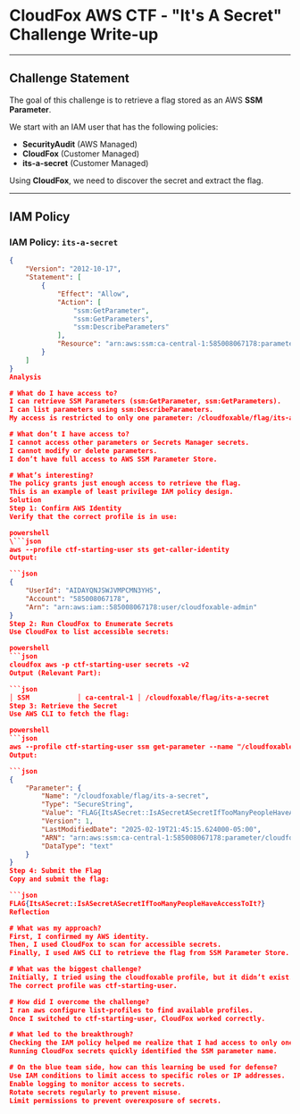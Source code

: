 # **CloudFox AWS CTF - "It's A Secret" Challenge Write-up**

---

## Challenge Statement
The goal of this challenge is to retrieve a flag stored as an AWS **SSM Parameter**.

We start with an IAM user that has the following policies:

- **SecurityAudit** (AWS Managed)
- **CloudFox** (Customer Managed)
- **its-a-secret** (Customer Managed)

Using **CloudFox**, we need to discover the secret and extract the flag.

---

## IAM Policy

### IAM Policy: `its-a-secret`
```json
{
    "Version": "2012-10-17",
    "Statement": [
        {
            "Effect": "Allow",
            "Action": [
                "ssm:GetParameter",
                "ssm:GetParameters",
                "ssm:DescribeParameters"
            ],
            "Resource": "arn:aws:ssm:ca-central-1:585008067178:parameter/cloudfoxable/flag/its-a-secret"
        }
    ]
}
Analysis

# What do I have access to?
I can retrieve SSM Parameters (ssm:GetParameter, ssm:GetParameters).
I can list parameters using ssm:DescribeParameters.
My access is restricted to only one parameter: /cloudfoxable/flag/its-a-secret.

# What don’t I have access to?
I cannot access other parameters or Secrets Manager secrets.
I cannot modify or delete parameters.
I don’t have full access to AWS SSM Parameter Store.

# What’s interesting?
The policy grants just enough access to retrieve the flag.
This is an example of least privilege IAM policy design.
Solution
Step 1: Confirm AWS Identity
Verify that the correct profile is in use:

powershell
\```json
aws --profile ctf-starting-user sts get-caller-identity
Output:

```json
{
    "UserId": "AIDAYQNJSWJVMPCMN3YHS",
    "Account": "585008067178",
    "Arn": "arn:aws:iam::585008067178:user/cloudfoxable-admin"
}
Step 2: Run CloudFox to Enumerate Secrets
Use CloudFox to list accessible secrets:

powershell
```json
cloudfox aws -p ctf-starting-user secrets -v2
Output (Relevant Part):

```json
│ SSM            │ ca-central-1 │ /cloudfoxable/flag/its-a-secret       │                                  │
Step 3: Retrieve the Secret
Use AWS CLI to fetch the flag:

powershell
```json
aws --profile ctf-starting-user ssm get-parameter --name "/cloudfoxable/flag/its-a-secret" --with-decryption
Output:

```json
{
    "Parameter": {
        "Name": "/cloudfoxable/flag/its-a-secret",
        "Type": "SecureString",
        "Value": "FLAG{ItsASecret::IsASecretASecretIfTooManyPeopleHaveAccessToIt?}",
        "Version": 1,
        "LastModifiedDate": "2025-02-19T21:45:15.624000-05:00",
        "ARN": "arn:aws:ssm:ca-central-1:585008067178:parameter/cloudfoxable/flag/its-a-secret",
        "DataType": "text"
    }
}
Step 4: Submit the Flag
Copy and submit the flag:

```json
FLAG{ItsASecret::IsASecretASecretIfTooManyPeopleHaveAccessToIt?}
Reflection

# What was my approach?
First, I confirmed my AWS identity.
Then, I used CloudFox to scan for accessible secrets.
Finally, I used AWS CLI to retrieve the flag from SSM Parameter Store.

# What was the biggest challenge?
Initially, I tried using the cloudfoxable profile, but it didn’t exist.
The correct profile was ctf-starting-user.

# How did I overcome the challenge?
I ran aws configure list-profiles to find available profiles.
Once I switched to ctf-starting-user, CloudFox worked correctly.

# What led to the breakthrough?
Checking the IAM policy helped me realize that I had access to only one parameter.
Running CloudFox secrets quickly identified the SSM parameter name.

# On the blue team side, how can this learning be used for defense?
Use IAM conditions to limit access to specific roles or IP addresses.
Enable logging to monitor access to secrets.
Rotate secrets regularly to prevent misuse.
Limit permissions to prevent overexposure of secrets.
